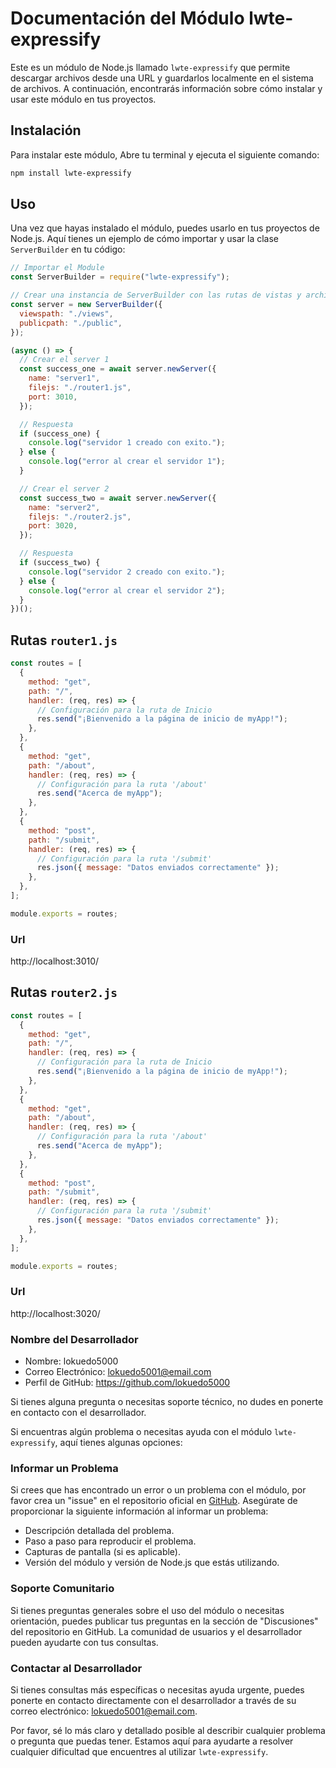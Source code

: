 # Documentación del Módulo lwte-expressify

Este es un módulo de Node.js llamado `lwte-expressify` que permite descargar archivos desde una URL y guardarlos localmente en el sistema de archivos. A continuación, encontrarás información sobre cómo instalar y usar este módulo en tus proyectos.

## Instalación

Para instalar este módulo, Abre tu terminal y ejecuta el siguiente comando:

```bash
npm install lwte-expressify
```

## Uso

Una vez que hayas instalado el módulo, puedes usarlo en tus proyectos de Node.js. Aquí tienes un ejemplo de cómo importar y usar la clase `ServerBuilder` en tu código:

```javascript
// Importar el Module
const ServerBuilder = require("lwte-expressify");

// Crear una instancia de ServerBuilder con las rutas de vistas y archivos públicos
const server = new ServerBuilder({
  viewspath: "./views",
  publicpath: "./public",
});

(async () => {
  // Crear el server 1
  const success_one = await server.newServer({
    name: "server1",
    filejs: "./router1.js",
    port: 3010,
  });

  // Respuesta
  if (success_one) {
    console.log("servidor 1 creado con exito.");
  } else {
    console.log("error al crear el servidor 1");
  }

  // Crear el server 2
  const success_two = await server.newServer({
    name: "server2",
    filejs: "./router2.js",
    port: 3020,
  });

  // Respuesta
  if (success_two) {
    console.log("servidor 2 creado con exito.");
  } else {
    console.log("error al crear el servidor 2");
  }
})();
```

## Rutas `router1.js`

```javascript
const routes = [
  {
    method: "get",
    path: "/",
    handler: (req, res) => {
      // Configuración para la ruta de Inicio
      res.send("¡Bienvenido a la página de inicio de myApp!");
    },
  },
  {
    method: "get",
    path: "/about",
    handler: (req, res) => {
      // Configuración para la ruta '/about'
      res.send("Acerca de myApp");
    },
  },
  {
    method: "post",
    path: "/submit",
    handler: (req, res) => {
      // Configuración para la ruta '/submit'
      res.json({ message: "Datos enviados correctamente" });
    },
  },
];

module.exports = routes;
```

### Url

http://localhost:3010/

## Rutas `router2.js`

```javascript
const routes = [
  {
    method: "get",
    path: "/",
    handler: (req, res) => {
      // Configuración para la ruta de Inicio
      res.send("¡Bienvenido a la página de inicio de myApp!");
    },
  },
  {
    method: "get",
    path: "/about",
    handler: (req, res) => {
      // Configuración para la ruta '/about'
      res.send("Acerca de myApp");
    },
  },
  {
    method: "post",
    path: "/submit",
    handler: (req, res) => {
      // Configuración para la ruta '/submit'
      res.json({ message: "Datos enviados correctamente" });
    },
  },
];

module.exports = routes;
```

### Url

http://localhost:3020/

### Nombre del Desarrollador

- Nombre: lokuedo5000
- Correo Electrónico: lokuedo5001@email.com
- Perfil de GitHub: https://github.com/lokuedo5000

Si tienes alguna pregunta o necesitas soporte técnico, no dudes en ponerte en contacto con el desarrollador.

Si encuentras algún problema o necesitas ayuda con el módulo `lwte-expressify`, aquí tienes algunas opciones:

### Informar un Problema

Si crees que has encontrado un error o un problema con el módulo, por favor crea un "issue" en el repositorio oficial en [GitHub](https://github.com/lokuedo5000/lwte-expressify/issues). Asegúrate de proporcionar la siguiente información al informar un problema:

- Descripción detallada del problema.
- Paso a paso para reproducir el problema.
- Capturas de pantalla (si es aplicable).
- Versión del módulo y versión de Node.js que estás utilizando.

### Soporte Comunitario

Si tienes preguntas generales sobre el uso del módulo o necesitas orientación, puedes publicar tus preguntas en la sección de "Discusiones" del repositorio en GitHub. La comunidad de usuarios y el desarrollador pueden ayudarte con tus consultas.

### Contactar al Desarrollador

Si tienes consultas más específicas o necesitas ayuda urgente, puedes ponerte en contacto directamente con el desarrollador a través de su correo electrónico: lokuedo5001@email.com.

Por favor, sé lo más claro y detallado posible al describir cualquier problema o pregunta que puedas tener. Estamos aquí para ayudarte a resolver cualquier dificultad que encuentres al utilizar `lwte-expressify`.
